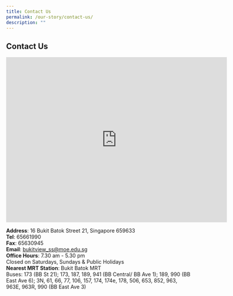 ```yaml
---
title: Contact Us
permalink: /our-story/contact-us/
description: ""
---
```

## Contact Us

<iframe loading="lazy" allowfullscreen="" style="border:0;" height="450" width="600" src="https://www.google.com/maps/embed?pb=!1m18!1m12!1m3!1d3988.717272292112!2d103.74997531519804!3d1.3460902990182477!2m3!1f0!2f0!3f0!3m2!1i1024!2i768!4f13.1!3m3!1m2!1s0x31da104001e4cce9%3A0x99f1509d853df472!2sBukit%20View%20Secondary%20School!5e0!3m2!1sen!2ssg!4v1671714088172!5m2!1sen!2ssg"></iframe>

**Address**: 16 Bukit Batok Street 21, Singapore 659633<br>
**Tel**: 65661990<br>
**Fax**: 65630945<br>
**Email**: [bukitview_ss@moe.edu.sg](mailto:bukitview_ss@moe.edu.sg)<br>
**Office Hours**: 7.30 am - 5.30 pm<br>
Closed on Saturdays, Sundays &amp; Public Holidays<br>
**Nearest MRT Station**: Bukit Batok MRT<br>
Buses: 173 (BB St 21); 173, 187, 189, 941 (BB Central/ BB Ave 1); 189, 990 (BB East Ave 6); 3N, 61, 66, 77, 106, 157, 174, 174e, 178, 506, 653, 852, 963, 963E, 963R, 990 (BB East Ave 3)